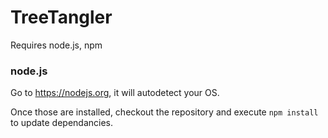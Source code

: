 # TreeTangler
Requires node.js, npm

### node.js
Go to https://nodejs.org, it will autodetect your OS. 

Once those are installed, checkout the repository and execute 
```npm install```
to update dependancies.
